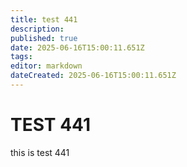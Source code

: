 ```yaml
---
title: test 441
description: 
published: true
date: 2025-06-16T15:00:11.651Z
tags: 
editor: markdown
dateCreated: 2025-06-16T15:00:11.651Z
---
```


# TEST 441
this is test 441
